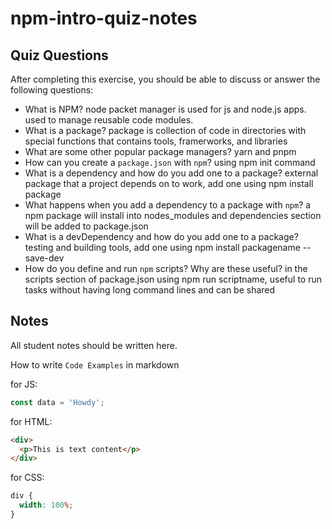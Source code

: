 # npm-intro-quiz-notes

## Quiz Questions

After completing this exercise, you should be able to discuss or answer the following questions:

- What is NPM?
  node packet manager is used for js and node.js apps. used to manage reusable code modules.
- What is a package?
  package is collection of code in directories with special functions that contains tools, framerworks, and libraries
- What are some other popular package managers?
  yarn and pnpm
- How can you create a `package.json` with `npm`?
  using npm init command
- What is a dependency and how do you add one to a package?
  external package that a project depends on to work, add one using npm install package
- What happens when you add a dependency to a package with `npm`?
  a npm package will install into nodes_modules and dependencies section will be added to package.json
- What is a devDependency and how do you add one to a package?
  testing and building tools, add one using npm install packagename --save-dev
- How do you define and run `npm` scripts? Why are these useful?
  in the scripts section of package.json using npm run scriptname, useful to run tasks without having long command lines and can be shared

## Notes

All student notes should be written here.

How to write `Code Examples` in markdown

for JS:

```javascript
const data = 'Howdy';
```

for HTML:

```html
<div>
  <p>This is text content</p>
</div>
```

for CSS:

```css
div {
  width: 100%;
}
```
